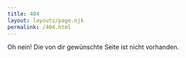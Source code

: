 ```yaml
---
title: 404
layout: layouts/page.njk
permalink: /404.html
---
```

Oh nein! Die von dir gewünschte Seite ist nicht vorhanden.
